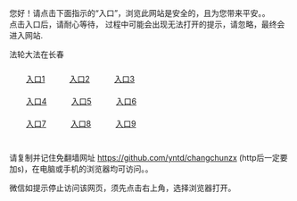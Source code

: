 您好！请点击下面指示的“入口”，浏览此网站是安全的，且为您带来平安。。 <br/>
点击入口后，请耐心等待， 过程中可能会出现无法打开的提示，请忽略，最终会进入网站. </br>

法轮大法在长春<br/>
<div style="padding:10px"><a style="margin:20px" target="_blank" href="https://d3854bkng3qf48.cloudfront.net/2Qpsp?oydessf" id="ccLink1" rel="nofollow">入口1</a> <a target="_blank" style="margin:20px" href="https://d2w7skt4sbkm8c.cloudfront.net/2Qpsp?vyoguehw" id="ccLink2" rel="nofollow">入口2</a> <a style="margin:20px" target="_blank" href="https://d33ytaj2oi0o72.cloudfront.net/2Qpsp?osnftfye" id="ccLink3" rel="nofollow">入口3</a></div>

<div style="padding:10px" ><a style="margin:20px" target="_blank" href="https://d3854bkng3qf48.cloudfront.net/2Qpsp?oydessf" id="ccLink4" rel="nofollow">入口4</a> <a style="margin:20px" href="https://d2w7skt4sbkm8c.cloudfront.net/2Qpsp?vyoguehw" target="_blank" id="ccLink5" rel="nofollow">入口5</a> <a style="margin:20px" href="https://d33ytaj2oi0o72.cloudfront.net/2Qpsp?osnftfye" target="_blank" id="ccLink6" rel="nofollow">入口6</a></div>

<div style="padding:10px"><a style="margin:20px" target="_blank" href="https://d3854bkng3qf48.cloudfront.net/2Qpsp?oydessf" id="ccLink7" rel="nofollow">入口7</a> <a style="margin:20px" href="https://d2w7skt4sbkm8c.cloudfront.net/2Qpsp?vyoguehw" target="_blank" id="ccLink8" rel="nofollow">入口8</a> <a style="margin:20px" target="_blank" href="https://d33ytaj2oi0o72.cloudfront.net/2Qpsp?osnftfye" id="ccLink9" rel="nofollow">入口9</a></div>

<br/>



请复制并记住免翻墙网址 https://github.com/yntd/changchunzx (http后一定要加s)，在电脑或手机的浏览器均可访问。。<br/>

微信如提示停止访问该网页，须先点击右上角，选择浏览器打开。
